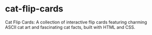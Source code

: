# cat-flip-cards
 Cat Flip Cards: A collection of interactive flip cards featuring charming ASCII cat art and fascinating cat facts, built with HTML and CSS.
